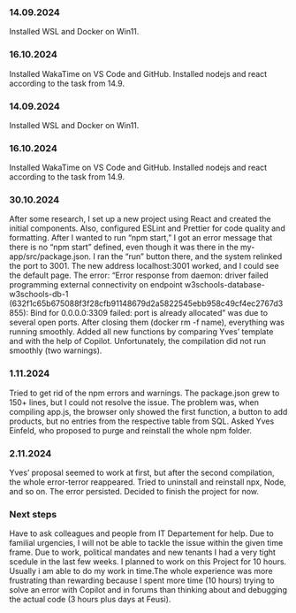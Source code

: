 ### 14.09.2024 
Installed WSL and Docker on Win11.

### 16.10.2024 
Installed WakaTime on VS Code and GitHub. Installed nodejs and react according to the task from 14.9.

### 14.09.2024 
Installed WSL and Docker on Win11.

### 16.10.2024 
Installed WakaTime on VS Code and GitHub. Installed nodejs and react according to the task from 14.9.

### 30.10.2024 
After some research, I set up a new project using React and created the initial components. Also, configured ESLint and Prettier for code quality and formatting. After I wanted to run “npm start,” I got an error message that there is no “npm start” defined, even though it was there in the my-app/src/package.json. I ran the “run” button there, and the system relinked the port to 3001. The new address localhost:3001 worked, and I could see the default page. The error: “Error response from daemon: driver failed programming external connectivity on endpoint w3schools-database-w3schools-db-1 (632f1c65b675088f3f28cfb91148679d2a5822545ebb958c49cf4ec2767d3855): Bind for 0.0.0.0:3309 failed: port is already allocated” was due to several open ports. After closing them (docker rm -f name), everything was running smoothly. Added all new functions by comparing Yves’ template and with the help of Copilot. Unfortunately, the compilation did not run smoothly (two warnings).

### 1.11.2024
Tried to get rid of the npm errors and warnings. The package.json grew to 150+ lines, but I could not resolve the issue. The problem was, when compiling app.js, the browser only showed the first function, a button to add products, but no entries from the respective table from SQL. Asked Yves Einfeld, who proposed to purge and reinstall the whole npm folder.

### 2.11.2024
Yves’ proposal seemed to work at first, but after the second compilation, the whole error-terror reappeared. Tried to uninstall and reinstall npx, Node, and so on. The error persisted. Decided to finish the project for now.

### Next steps
Have to ask colleagues and people from IT Departement for help. Due to familial urgencies, I will not be able to tackle the issue within the given time frame. Due to work, political mandates and new tenants I had a very tight scedule in the last few weeks. I planned to work on this Project for 10 hours. Usually i am able to do my work in time.The whole experience was more frustrating than rewarding because I spent more time (10 hours) trying to solve an error with Copilot and in forums than thinking about and debugging the actual code (3 hours plus days at Feusi).


